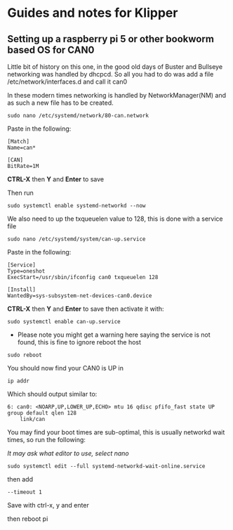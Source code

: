 # Guides and notes for Klipper 
## Setting up a raspberry pi 5 or other bookworm based OS for CAN0

Little bit of history on this one, in the good old days of Buster and Bullseye
networking was handled by dhcpcd. So all you had to do was add a file
/etc/network/interfaces.d and call it can0

In these modern times networking is handled by NetworkManager(NM) and
as such a new file has to be created.
```
sudo nano /etc/systemd/network/80-can.network
```
Paste in the following:
```
[Match]
Name=can*

[CAN]
BitRate=1M
```
**CTRL-X** then **Y** and **Enter** to save

Then run
```
sudo systemctl enable systemd-networkd --now
```
We also need to up the txqueuelen value to 128, this is done with a service file
```
sudo nano /etc/systemd/system/can-up.service
```
Paste in the following:
```
[Service]
Type=oneshot
ExecStart=/usr/sbin/ifconfig can0 txqueuelen 128

[Install]
WantedBy=sys-subsystem-net-devices-can0.device
```
**CTRL-X** then **Y** and **Enter** to save
then activate it with:
```
sudo systemctl enable can-up.service
```
* Please note you might get a warning here saying the service is not found, this is fine to ignore
reboot the host
```
sudo reboot
```
You should now find your CAN0 is UP in
```
ip addr
```
Which should output similar to:
```
6: can0: <NOARP,UP,LOWER_UP,ECHO> mtu 16 qdisc pfifo_fast state UP group default qlen 128
    link/can
```

You may find your boot times are sub-optimal, this is usually networkd
wait times, so run the following:

_It may ask what editor to use, select nano_

```
sudo systemctl edit --full systemd-networkd-wait-online.service
```
then add

```
--timeout 1
```
Save with ctrl-x, y and enter

then reboot pi

